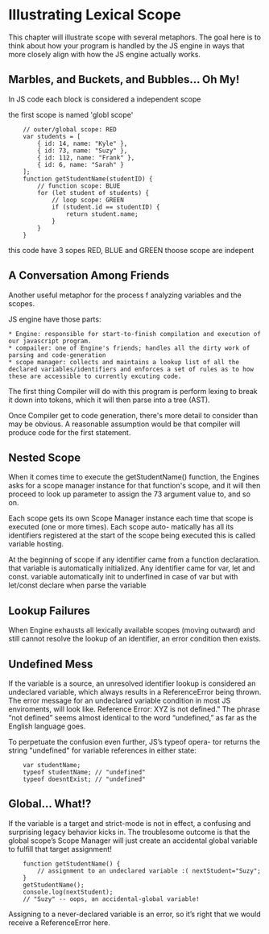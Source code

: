# Illustrating Lexical Scope

This chapter will illustrate scope with several metaphors. The goal here is to think about how your program is handled by the JS engine in ways that more closely align with how the JS engine actually works.

## Marbles, and Buckets, and Bubbles... Oh My!

In JS code each block is considered a independent scope

the first scope is named 'globl scope' 
```
    // outer/global scope: RED
    var students = [
        { id: 14, name: "Kyle" }, 
        { id: 73, name: "Suzy" }, 
        { id: 112, name: "Frank" }, 
        { id: 6, name: "Sarah" }
    ];
    function getStudentName(studentID) {
        // function scope: BLUE
        for (let student of students) { 
            // loop scope: GREEN
            if (student.id == studentID) { 
                return student.name;
            } 
        }
    }

```

this code have 3 sopes RED, BLUE and GREEN thoose scope are indepent

## A Conversation Among Friends

Another useful metaphor for the process f analyzing variables and the scopes.

JS engine have those parts:

    * Engine: responsible for start-to-finish compilation and execution of our javascript program.
    * compailer: one of Engine's friends; handles all the dirty work of parsing and code-generation
    * scope manager: collects and maintains a lookup list of all the declared variables/identifiers and enforces a set of rules as to how these are accessible to currently excuting code.

The first thing Compiler will do with this program is perform lexing to break it down into tokens, which it will then parse into a tree (AST).

Once Compiler get to code generation, there's more detail to consider than may be obvious. A reasonable assumption would be that compiler will produce code for the first statement.

## Nested Scope

When it comes time to execute the getStudentName() function, the Engines asks for a scope manager instance for that function's scope, and it will then proceed to look up parameter to assign the 73 argument value to, and so on.

Each scope gets its own Scope Manager instance each time that scope is executed (one or more times). Each scope auto- matically has all its identifiers registered at the start of the scope being executed this is called variable hosting.

At the beginning of scope if any identifier came from a function declaration. that variable is automatically initialized. Any identifier came for var, let and const.
variable automatically init to underfined in case of var but with let/const declare when parse the variable 


## Lookup Failures

When Engine exhausts all lexically available scopes (moving outward) and still cannot resolve the lookup of an identifier, an error condition then exists.

## Undefined Mess

If the variable is a source, an unresolved identifier lookup is considered an undeclared variable, which always results in a ReferenceError being thrown.
The error message for an undeclared variable condition in most JS enviroments, will look like.
Reference Error: XYZ is not defined.” The phrase “not defined” seems almost identical to the word “undefined,” as far as the English language goes.

To perpetuate the confusion even further, JS’s typeof opera- tor returns the string "undefined" for variable references in either state:

```
    var studentName;
    typeof studentName; // "undefined"
    typeof doesntExist; // "undefined"
```
## Global... What!?

If the variable is a target and strict-mode is not in effect, a confusing and surprising legacy behavior kicks in. The troublesome outcome is that the global scope’s Scope Manager will just create an accidental global variable to fulfill that target assignment!

```
    function getStudentName() {
        // assignment to an undeclared variable :( nextStudent="Suzy";
    }
    getStudentName();
    console.log(nextStudent);
    // "Suzy" -- oops, an accidental-global variable!
```

Assigning to a never-declared variable is an error, so it’s right that we would receive a ReferenceError here.

